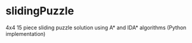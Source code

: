 # slidingPuzzle
4x4 15 piece sliding puzzle solution using A* and IDA* algorithms (Python implementation)
